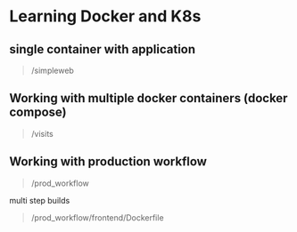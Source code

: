 # Learning Docker and K8s

## single container with application
>/simpleweb
## Working with multiple docker containers (docker compose)
>/visits

## Working with production workflow
>/prod_workflow

multi step builds
>/prod_workflow/frontend/Dockerfile
